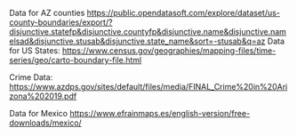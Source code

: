 
Data for AZ counties
https://public.opendatasoft.com/explore/dataset/us-county-boundaries/export/?disjunctive.statefp&disjunctive.countyfp&disjunctive.name&disjunctive.namelsad&disjunctive.stusab&disjunctive.state_name&sort=-stusab&q=az
Data for US States:
https://www.census.gov/geographies/mapping-files/time-series/geo/carto-boundary-file.html

Crime Data:
https://www.azdps.gov/sites/default/files/media/FINAL_Crime%20in%20Arizona%202019.pdf

Data for Mexico
https://www.efrainmaps.es/english-version/free-downloads/mexico/


